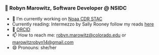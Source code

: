 ### 👋 Robyn Marowitz, Software Developer @ NSIDC


- 🔭 I’m currently working on [Noaa CDR STAC](https://github.com/nsidc/noaa-cdr)
- Currently reading: Intermezzo by Sally Rooney follow my reads [here](https://www.goodreads.com/user/show/114119858?ref=nav_profile_l)
- :test_tube: [ORCID](https://orcid.org/0000-0003-3160-132X)
- 📫 How to reach me: robyn.marowitz@colorado.edu or marowitzrobyn14@gmail.com
- 😄 Pronouns: she/her
